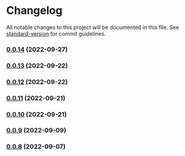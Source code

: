 # Changelog

All notable changes to this project will be documented in this file. See [standard-version](https://github.com/conventional-changelog/standard-version) for commit guidelines.

### [0.0.14](https://github.com/inbo/inbo-component-library/compare/v0.0.13...v0.0.14) (2022-09-27)

### [0.0.13](https://github.com/inbo/inbo-component-library/compare/v0.0.12...v0.0.13) (2022-09-22)

### [0.0.12](https://github.com/inbo/inbo-component-library/compare/v0.0.11...v0.0.12) (2022-09-22)

### [0.0.11](https://github.com/inbo/inbo-component-library/compare/v0.0.10...v0.0.11) (2022-09-21)

### [0.0.10](https://github.com/inbo/inbo-component-library/compare/v0.0.9...v0.0.10) (2022-09-21)

### [0.0.9](https://github.com/inbo/inbo-component-library/compare/v0.0.8...v0.0.9) (2022-09-09)

### [0.0.8](https://github.com/inbo/inbo-component-library/compare/v0.0.7...v0.0.8) (2022-09-07)
